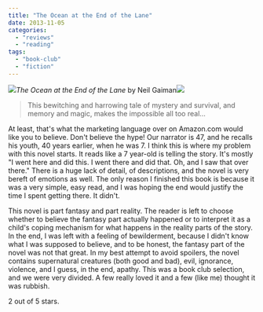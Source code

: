```yaml
---
title: "The Ocean at the End of the Lane"
date: 2013-11-05
categories: 
  - "reviews"
  - "reading"
tags: 
  - "book-club"
  - "fiction"
---
```


![](images/q?_encoding=UTF8&ASIN=B009NFHF0Q&Format=_SL160_&ID=AsinImage&MarketPlace=US&ServiceVersion=20070822&WS=1&tag=cometgrrlcom-20)_The Ocean at the End of the Lane_ by Neil Gaiman![](images/ir?t=cometgrrlcom-20&l=as2&o=1&a=B009NFHF0Q)

> This bewitching and harrowing tale of mystery and survival, and memory and magic, makes the impossible all too real...

At least, that's what the marketing language over on Amazon.com would like you to believe. Don't believe the hype! Our narrator is 47, and he recalls his youth, 40 years earlier, when he was 7. I think this is where my problem with this novel starts. It reads like a 7 year-old is telling the story. It's mostly "I went here and did this. I went there and did that. Oh, and I saw that over there." There is a huge lack of detail, of descriptions, and the novel is very bereft of emotions as well. The only reason I finished this book is because it was a very simple, easy read, and I was hoping the end would justify the time I spent getting there. It didn't.

This novel is part fantasy and part reality. The reader is left to choose whether to believe the fantasy part actually happened or to interpret it as a child's coping mechanism for what happens in the reality parts of the story. In the end, I was left with a feeling of bewilderment, because I didn't know what I was supposed to believe, and to be honest, the fantasy part of the novel was not that great. In my best attempt to avoid spoilers, the novel contains supernatural creatures (both good and bad), evil, ignorance, violence, and I guess, in the end, apathy. This was a book club selection, and we were very divided. A few really loved it and a few (like me) thought it was rubbish.

2 out of 5 stars.
